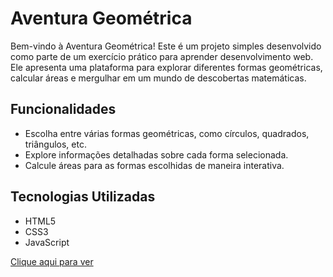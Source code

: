 # Aventura Geométrica

Bem-vindo à Aventura Geométrica! Este é um projeto simples desenvolvido como parte de um exercício prático para aprender desenvolvimento web. Ele apresenta uma plataforma para explorar diferentes formas geométricas, calcular áreas e mergulhar em um mundo de descobertas matemáticas.

## Funcionalidades

- Escolha entre várias formas geométricas, como círculos, quadrados, triângulos, etc.
- Explore informações detalhadas sobre cada forma selecionada.
- Calcule áreas para as formas escolhidas de maneira interativa.

## Tecnologias Utilizadas

- HTML5
- CSS3
- JavaScript

[Clique aqui para ver](https://jessisouza03.github.io/Portal-das-Formas/)
